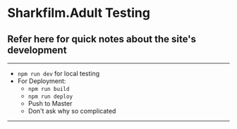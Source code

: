 # Sharkfilm.Adult Testing
## Refer here for quick notes about the site's development
---
- `npm run dev` for local testing
- For Deployment:
  - `npm run build`
  - `npm run deploy`
  - Push to Master
  - Don't ask why so complicated
---
